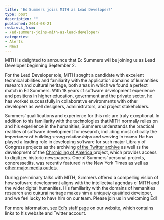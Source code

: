 ```yaml
---
title: 'Ed Summers joins MITH as Lead Developer!'
type: post
description: ""
published: 2014-08-21
redirect_from: 
- /ed-summers-joins-mith-as-lead-developer/
categories:
- Alerts
- News
---
```

MITH is delighted to announce that Ed Summers will be joining us as Lead Developer beginning September 2.

For the Lead Developer role, MITH sought a candidate with excellent technical abilities and familiarity with the application domains of humanities research and cultural heritage, both areas in which we found a perfect match in Ed Summers. With 18 years of software development experience and positions in higher education, government and the private sector, he has worked successfully in collaborative environments with other developers as well designers, administrators, and project stakeholders.

Summers' qualifications and experience for this role are truly exceptional. In addition to his familiarity with the technologies that MITH normally relies on and his experience in the humanities, Summers understands the practical realities of software development for research, including most critically the importance of building strong relationships and working in teams. He has played a leading role in developing software for such major Library of Congress projects as the archiving [of the Twitter archive](http://blogs.loc.gov/loc/2010/04/how-tweet-it-is-library-acquires-entire-twitter-archive/) as well as the development of the [Chronicling of America ](http://chroniclingamerica.loc.gov/)project, which provides access to digitized historic newspapers. One of Summers' personal projects, [congressedits](https://twitter.com/congressedits), was [recently featured in the New York Times](http://www.nytimes.com/2014/07/15/upshot/twitter-wikipedia-and-a-closer-eye-on-congress.html) as well as [other major media outlets](http://www.thedailybeast.com/articles/2014/07/14/congressedits-helps-you-track-your-congressman-s-vanity-in-real-time.html).

During preliminary talks with MITH, Summers offered a compelling vision of how software development aligns with the intellectual agendas of MITH and the wider digital humanities. His familiarity with the domains of humanities research and cultural heritage makes him a uniquely qualified developer, and we feel lucky to have him on our team. Please join us in welcoming Ed!

For more information, see [Ed's staff page](http://mith.umd.edu/people/person/ed-summers/) on our website, which contains links to his website and Twitter account.

